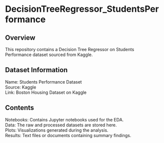 # DecisionTreeRegressor_StudentsPerformance

## Overview
This repository contains a Decision Tree Regressor on Students Performance dataset sourced from Kaggle. 

## Dataset Information
Name: Students Performance Dataset<br>
Source: Kaggle<br>
Link: Boston Housing Dataset on Kaggle<br>

## Contents
Notebooks: Contains Jupyter notebooks used for the EDA.<br>
Data: The raw and processed datasets are stored here.<br>
Plots: Visualizations generated during the analysis.<br>
Results: Text files or documents containing summary findings.
